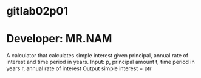 # gitlab02p01

# Developer: MR.NAM
A calculator that calculates simple interest given principal, annual rate of interest and time
period in years.
Input:
p, principal amount
t, time period in years
r, annual rate of interest
Output
simple interest = p*t*r
